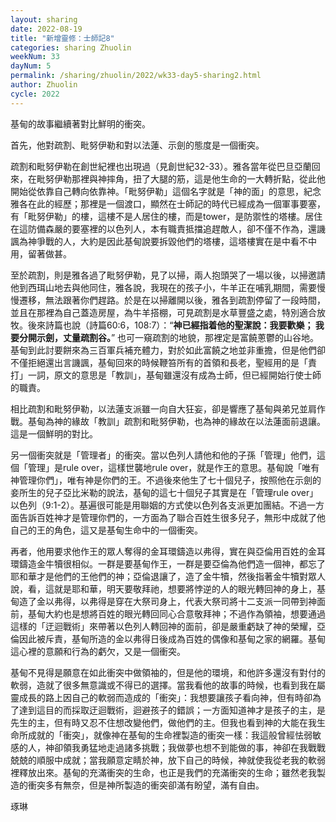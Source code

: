 ```yaml
---
layout: sharing
date: 2022-08-19
title: "新增靈修：士師記8"
categories: sharing Zhuolin
weekNum: 33
dayNum: 5
permalink: /sharing/zhuolin/2022/wk33-day5-sharing2.html
author: Zhuolin
cycle: 2022
---  
```


基甸的故事繼續著對比鮮明的衝突。

首先，他對疏割、毗努伊勒和對以法蓮、示劍的態度是一個衝突。

疏割和毗努伊勒在創世紀裡也出現過（見創世紀32-33）。雅各當年從巴旦亞蘭回來，在毗努伊勒那裡與神摔角，扭了大腿的筋，這是他生命的一大轉折點，從此他開始從依靠自己轉向依靠神。「毗努伊勒」這個名字就是「神的面」的意思，紀念雅各在此的經歷；那裡是一個渡口，顯然在士師記的時代已經成為一個軍事要塞，有「毗努伊勒」的樓，這樓不是人居住的樓，而是tower，是防禦性的塔樓。居住在這防備森嚴的要塞裡的以色列人，本有職責抵擋追趕敵人，卻不僅不作為，還譏諷為神爭戰的人，大約是因此基甸說要拆毀他們的塔樓，這塔樓實在是中看不中用，留著做甚。

至於疏割，則是雅各過了毗努伊勒，見了以掃，兩人抱頭哭了一場以後，以掃邀請他到西珥山地去與他同住，雅各說，我現在的孩子小，牛羊正在哺乳期間，需要慢慢遷移，無法跟著你們趕路。於是在以掃離開以後，雅各到疏割停留了一段時間，並且在那裡為自己蓋造房屋，為牛羊搭棚，可見疏割是水草豐盛之處，特別適合放牧。後來詩篇也說（詩篇60:6，108:7）：“**神已經指着他的聖潔說：我要歡樂； 我要分開示劍，丈量疏割谷。**” 也可一窺疏割的地貌，那裡定是富饒蔥鬱的山谷地。基甸到此討要餅來為三百軍兵補充體力，對於如此富饒之地並非重擔，但是他們卻不僅拒絕還出言譏諷，基甸回來的時候鞭笞所有的首領和長老，聖經用的是「責打」一詞，原文的意思是「教訓」，基甸雖還沒有成為士師，但已經開始行使士師的職責。

相比疏割和毗努伊勒，以法蓮支派雖一向自大狂妄，卻是響應了基甸與弟兄並肩作戰。基甸為神的緣故「教訓」疏割和毗努伊勒，也為神的緣故在以法蓮面前退讓。這是一個鮮明的對比。

另一個衝突就是「管理者」的衝突。當以色列人請他和他的子孫「管理」他們，這個「管理」是rule over，這樣世襲地rule over，就是作王的意思。基甸說「唯有神管理你們」，唯有神是你們的王。不過後來他生了七十個兒子，按照他在示劍的妾所生的兒子亞比米勒的說法，基甸的這七十個兒子其實是在「管理rule over」以色列（9:1-2）。基遍很可能是用聯姻的方式使以色列各支派更加團結。不過一方面告訴百姓神才是管理你們的，一方面為了聯合百姓生很多兒子，無形中成就了他自己的王的角色，這又是基甸生命中的一個衝突。

再者，他用要求他作王的眾人奪得的金耳環鑄造以弗得，實在與亞倫用百姓的金耳環鑄造金牛犢很相似。一群是要基甸作王，一群是要亞倫為他們造一個神，都忘了耶和華才是他們的王他們的神；亞倫退讓了，造了金牛犢，然後指著金牛犢對眾人說，看，這就是耶和華，明天要敬拜祂，想要將悖逆的人的眼光轉回神的身上，基甸造了金以弗得，以弗得是穿在大祭司身上，代表大祭司將十二支派一同帶到神面前，基甸大約也是想將百姓的眼光轉回同心合意敬拜神；不過作為領袖，想要通過這樣的「迂迴戰術」來帶著以色列人轉回神的面前，卻是嚴重虧缺了神的榮耀，亞倫因此被斥責，基甸所造的金以弗得日後成為百姓的偶像和基甸之家的網羅。基甸這心裡的意願和行為的虧欠，又是一個衝突。

基甸不見得是願意在如此衝突中做領袖的，但是他的環境，和他許多還沒有對付的軟弱，造就了很多無意識或不得已的選擇。當我看他的故事的時候，也看到我在屬靈成長的路上因自己的軟弱而造成的「衝突」：我想要讓孩子看向神，但有時卻為了達到這目的而採取迂迴戰術，迴避孩子的錯誤；一方面知道神才是孩子的主，是先生的主，但有時又忍不住想改變他們，做他們的主。但我也看到神的大能在我生命所成就的「衝突」，就像神在基甸的生命裡製造的衝突一樣：我這般曾經怯弱敏感的人，神卻領我勇猛地走過諸多挑戰；我做夢也想不到能做的事，神卻在我戰戰兢兢的順服中成就；當我願意定睛於神，放下自己的時候，神就使我從老我的軟弱裡釋放出來。基甸的充滿衝突的生命，也正是我們的充滿衝突的生命；雖然老我製造的衝突多有無奈，但是神所製造的衝突卻滿有盼望，滿有自由。

琢琳
